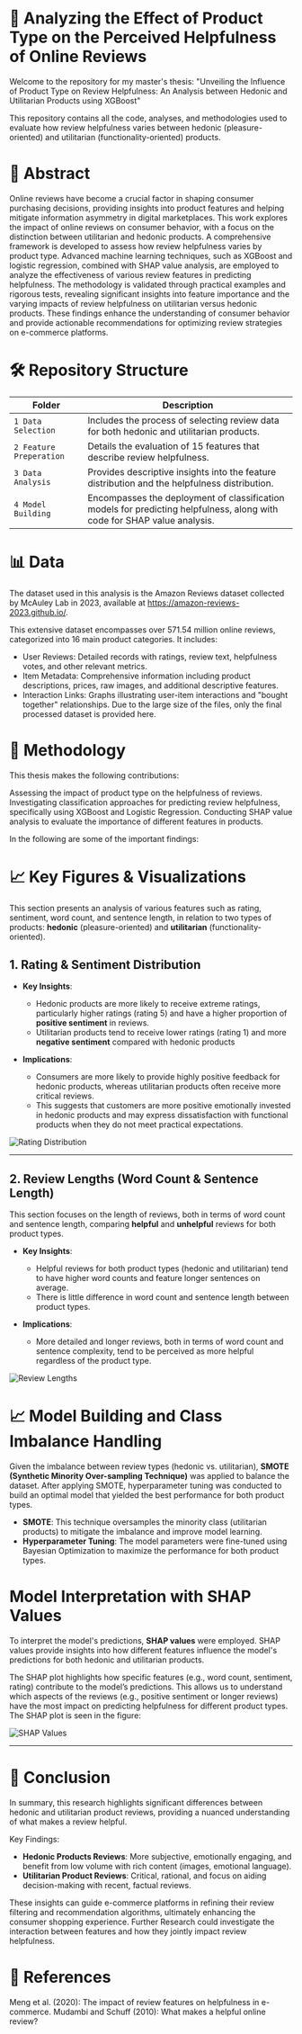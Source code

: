 # 🔬 Analyzing the Effect of Product Type on the Perceived Helpfulness of Online Reviews

Welcome to the repository for my master's thesis:
"Unveiling the Influence of Product Type on Review Helpfulness: An Analysis between Hedonic and Utilitarian Products using XGBoost"

This repository contains all the code, analyses, and methodologies used to evaluate how review helpfulness varies between hedonic (pleasure-oriented) and utilitarian (functionality-oriented) products.

# 📝 Abstract
Online reviews have become a crucial factor in shaping consumer purchasing decisions, providing insights into product features and helping mitigate information asymmetry in digital marketplaces. This work explores the impact of online reviews on consumer behavior, with a focus on the distinction between utilitarian and hedonic products. A comprehensive framework is developed to assess how review helpfulness varies by product type. Advanced machine learning techniques, such as XGBoost and logistic regression, combined with SHAP value analysis, are employed to analyze the effectiveness of various review features in predicting helpfulness. The methodology is validated through practical examples and rigorous tests, revealing significant insights into feature importance and the varying impacts of review helpfulness on utilitarian versus hedonic products. These findings enhance the understanding of consumer behavior and provide actionable recommendations for optimizing review strategies on e-commerce platforms.
 
# 🛠 Repository Structure

| Folder | Description |
| --- | ---------| 
| `1 Data Selection` | Includes the process of selecting review data for both hedonic and utilitarian products. |
| `2 Feature Preperation` | Details the evaluation of 15 features that describe review helpfulness. |
| `3 Data Analysis` |  Provides descriptive insights into the feature distribution and the helpfulness distribution. |
| `4 Model Building` | Encompasses the deployment of classification models for predicting helpfulness, along with code for SHAP value analysis. |


# 📊 Data

The dataset used in this analysis is the Amazon Reviews dataset collected by McAuley Lab in 2023, available at https://amazon-reviews-2023.github.io/.

This extensive dataset encompasses over 571.54 million online reviews, categorized into 16 main product categories. It includes:
- User Reviews: Detailed records with ratings, review text, helpfulness votes, and other relevant metrics.
- Item Metadata: Comprehensive information including product descriptions, prices, raw images, and additional descriptive features.
- Interaction Links: Graphs illustrating user-item interactions and "bought together" relationships.
Due to the large size of the files, only the final processed dataset is provided here.


# 🔬 Methodology

This thesis makes the following contributions:

Assessing the impact of product type on the helpfulness of reviews.
Investigating classification approaches for predicting review helpfulness, specifically using XGBoost and Logistic Regression.
Conducting SHAP value analysis to evaluate the importance of different features in products.

In the following are some of the important findings:


# 📈 Key Figures & Visualizations

This section presents an analysis of various features such as rating, sentiment, word count, and sentence length, in relation to two types of products: **hedonic** (pleasure-oriented) and **utilitarian** (functionality-oriented). 

## 1. Rating & Sentiment Distribution

- **Key Insights**:
  - Hedonic products are more likely to receive extreme ratings, particularly higher ratings (rating 5) and have a higher proportion of **positive sentiment** in reviews.
  - Utilitarian products tend to receive lower ratings (rating 1) and more **negative sentiment** compared with hedonic products

- **Implications**:
  - Consumers are more likely to provide highly positive feedback for hedonic products, whereas utilitarian products often receive more critical reviews.
  - This suggests that customers are more positive emotionally invested in hedonic products and may express dissatisfaction with functional products when they do not meet practical expectations.

![Rating Distribution](./3%20Data%20Analysis/Helpful_Rating.png)

---

## 2. Review Lengths (Word Count & Sentence Length)

This section focuses on the length of reviews, both in terms of word count and sentence length, comparing **helpful** and **unhelpful** reviews for both product types.

- **Key Insights**:
  - Helpful reviews for both product types (hedonic and utilitarian) tend to have higher word counts and feature longer sentences on average.
  - There is little difference in word count and sentence length between product types.

- **Implications**:
  - More detailed and longer reviews, both in terms of word count and sentence complexity, tend to be perceived as more helpful regardless of the product type.

![Review Lengths](./3%20Data%20Analysis/ViolinPlot.png)


# 📈 Model Building and Class Imbalance Handling

Given the imbalance between review types (hedonic vs. utilitarian), **SMOTE (Synthetic Minority Over-sampling Technique)** was applied to balance the dataset. After applying SMOTE, hyperparameter tuning was conducted to build an optimal model that yielded the best performance for both product types.

- **SMOTE**: This technique oversamples the minority class (utilitarian products) to mitigate the imbalance and improve model learning.
- **Hyperparameter Tuning**: The model parameters were fine-tuned using Bayesian Optimization to maximize the performance for both product types.

# Model Interpretation with SHAP Values

To interpret the model's predictions, **SHAP values** were employed. SHAP values provide insights into how different features influence the model's predictions for both hedonic and utilitarian products. 

The SHAP plot highlights how specific features (e.g., word count, sentiment, rating) contribute to the model’s predictions. This allows us to understand which aspects of the reviews (e.g., positive sentiment or longer reviews) have the most impact on predicting helpfulness for different product types. The SHAP plot is seen in the figure: 

![SHAP Values](./4%20Model%20Building/ShapValues.jpg)


---



# 🎯 Conclusion

In summary, this research highlights significant differences between hedonic and utilitarian product reviews, providing a nuanced understanding of what makes a review helpful.

Key Findings:
- **Hedonic Products Reviews**: More subjective, emotionally engaging, and benefit from low volume with rich content (images, emotional language).
- **Utilitarian Product Reviews**: Critical, rational, and focus on aiding decision-making with recent, factual reviews.

These insights can guide e-commerce platforms in refining their review filtering and recommendation algorithms, ultimately enhancing the consumer shopping experience. Further Research could investigate the interaction between features and how they jointly impact review helpfulness.


# 🔗 References

Meng et al. (2020): The impact of review features on helpfulness in e-commerce.
Mudambi and Schuff (2010): What makes a helpful online review?

